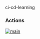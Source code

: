 ci-cd-learning

### Actions
[![main](https://github.com/Unwaveable/ci-cd-workflow/actions/workflows/main.yml/badge.svg)](https://github.com/Unwaveable/ci-cd-workflow/actions/workflows/main.yml)